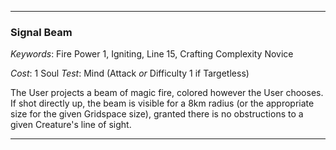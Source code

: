 ___

### Signal Beam

*Keywords*: Fire Power 1, Igniting, Line 15, Crafting Complexity Novice

*Cost*: 1 Soul
*Test*: Mind (Attack *or* Difficulty 1 if Targetless)

The User projects a beam of magic fire, colored however the User chooses. If shot directly up, the beam is visible for a 8km radius (or the appropriate size for the given Gridspace size), granted there is no obstructions to a given Creature's line of sight.

___
